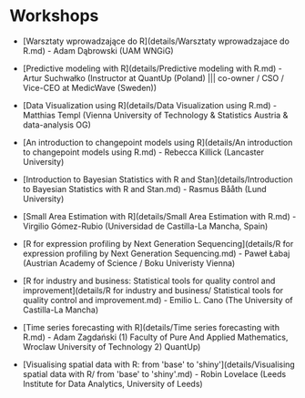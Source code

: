 # Workshops

* [Warsztaty wprowadzające do R](details/Warsztaty wprowadzajace do R.md) - Adam Dąbrowski (UAM WNGiG)

* [Predictive modeling with R](details/Predictive modeling with R.md) - Artur Suchwałko (Instructor at QuantUp (Poland) ||| co-owner / CSO / Vice-CEO at MedicWave (Sweden))

* [Data Visualization using R](details/Data Visualization using R.md) - Matthias Templ (Vienna University of Technology & Statistics Austria & data-analysis OG)

* [An introduction to changepoint models using R](details/An introduction to changepoint models using R.md) - Rebecca Killick (Lancaster University)

* [Introduction to Bayesian Statistics with R and Stan](details/Introduction to Bayesian Statistics with R and Stan.md) - Rasmus Bååth (Lund University)

* [Small Area Estimation with R](details/Small Area Estimation with R.md) - Virgilio Gómez-Rubio (Universidad de Castilla-La Mancha, Spain)

* [R for expression profiling by Next Generation Sequencing](details/R for expression profiling by Next Generation Sequencing.md) - Paweł Łabaj (Austrian Academy of Science / Boku Univeristy Vienna)

* [R for industry and business: Statistical tools for quality control and improvement](details/R for industry and business/ Statistical tools for quality control and improvement.md) - Emilio L. Cano (The University of Castilla-La Mancha)

* [Time series forecasting with R](details/Time series forecasting with R.md) - Adam Zagdański (1) Faculty of Pure And Applied Mathematics, Wroclaw University of Technology 2) QuantUp)

* [Visualising spatial data with R: from 'base' to 'shiny'](details/Visualising spatial data with R/ from 'base' to 'shiny'.md) - Robin Lovelace (Leeds Institute for Data Analytics, University of Leeds)
